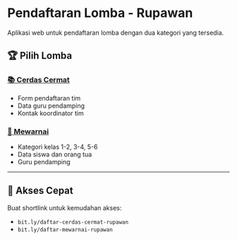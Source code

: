 
# Pendaftaran Lomba - Rupawan

Aplikasi web untuk pendaftaran lomba dengan dua kategori yang tersedia.

## 🏆 Pilih Lomba

### [📚 Cerdas Cermat](cerdas-cermat.html)
- Form pendaftaran tim
- Data guru pendamping
- Kontak koordinator tim

### [🎨 Mewarnai](mewarnai.html) 
- Kategori kelas 1-2, 3-4, 5-6
- Data siswa dan orang tua
- Guru pendamping

---

## 📱 Akses Cepat

Buat shortlink untuk kemudahan akses:
- `bit.ly/daftar-cerdas-cermat-rupawan`
- `bit.ly/daftar-mewarnai-rupawan`
